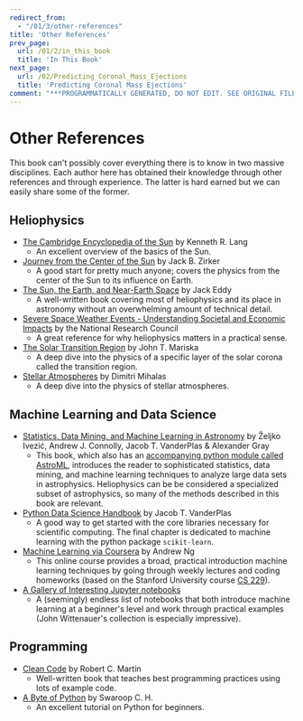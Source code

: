 ```yaml
---
redirect_from:
  - "/01/3/other-references"
title: 'Other References'
prev_page:
  url: /01/2/in_this_book
  title: 'In This Book'
next_page:
  url: /02/Predicting_Coronal_Mass_Ejections
  title: 'Predicting Coronal Mass Ejections'
comment: "***PROGRAMMATICALLY GENERATED, DO NOT EDIT. SEE ORIGINAL FILES IN /notebooks***"
---
```

Other References
====================

This book can't possibly cover everything there is to know in two massive disciplines. Each author here has obtained their knowledge through other references and through experience. The latter is hard earned but we can easily share some of the former. 

## Heliophysics
* [The Cambridge Encyclopedia of the Sun](https://www.goodreads.com/book/show/1987142.The_Cambridge_Encyclopedia_of_the_Sun) by Kenneth R. Lang
    * An excellent overview of the basics of the Sun.
* [Journey from the Center of the Sun](https://www.goodreads.com/book/show/1072448.Journey_from_the_Center_of_the_Sun) by Jack B. Zirker
    * A good start for pretty much anyone; covers the physics from the center of the Sun to its influence on Earth.
* [The Sun, the Earth, and Near-Earth Space](https://ntrs.nasa.gov/search.jsp?R=20110011535) by Jack Eddy
    * A well-written book covering most of heliophysics and its place in astronomy without an overwhelming amount of technical detail.
* [Severe Space Weather Events - Understanding Societal and Economic Impacts](https://www.nap.edu/catalog/12507/severe-space-weather-events-understanding-societal-and-economic-impacts-a) by the National Research Council
    * A great reference for why heliophysics matters in a practical sense.
* [The Solar Transition Region](https://www.cambridge.org/us/academic/subjects/physics/astrophysics/solar-transition-region?format=HB&isbn=9780521382618) by John T. Mariska
    * A deep dive into the physics of a specific layer of the solar corona called the transition region.
* [Stellar Atmospheres](http://www.worldcat.org/title/stellar-atmospheres/oclc/109489) by Dimitri Mihalas
    * A deep dive into the physics of stellar atmospheres.

## Machine Learning and Data Science
* [Statistics, Data Mining, and Machine Learning in Astronomy](https://press.princeton.edu/titles/10159.html) by Željko Ivezić, Andrew J. Connolly, Jacob T. VanderPlas & Alexander Gray
    * This book, which also has an [accompanying python module called AstroML](http://www.astroml.org), introduces the reader to sophisticated statistics, data mining, and machine learning techniques to analyze large data sets in astrophysics. Heliophysics can be be considered a specialized subset of astrophysics, so many of the methods described in this book are relevant.
* [Python Data Science Handbook](https://github.com/jakevdp/PythonDataScienceHandbook) by Jacob T. VanderPlas
    * A good way to get started with the core libraries necessary for scientific computing. The final chapter is dedicated to machine learning with the python package `scikit-learn`.
* [Machine Learning via Coursera](https://www.coursera.org/learn/machine-learning) by Andrew Ng
    * This online course provides a broad, practical introduction machine learning techniques by going through weekly lectures and coding homeworks (based on the Stanford University course [CS 229](http://cs229.stanford.edu/)).
* [A Gallery of Interesting Jupyter notebooks](https://github.com/jupyter/jupyter/wiki/A-gallery-of-interesting-Jupyter-Notebooks#machine-learning-statistics-and-probability)
    * A (seemingly) endless list of notebooks that both introduce machine learning at a beginner's level and work through practical examples (John Wittenauer's collection is especially impressive).

    
## Programming    
* [Clean Code](https://www.oreilly.com/library/view/clean-code/9780136083238/) by Robert C. Martin
    * Well-written book that teaches best programming practices using lots of example code.
* [A Byte of Python](https://python.swaroopch.com/) by Swaroop C. H.
    * An excellent tutorial on Python for beginners.

